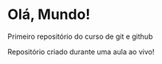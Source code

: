 # Olá, Mundo!
 Primeiro repositório do curso de git e github 

 Repositório criado durante uma aula ao vivo!

